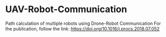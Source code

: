 # UAV-Robot-Communication
Path calculation of multiple robots using Drone-Robot Communication
For the publication, follow the link: https://doi.org/10.1016/j.procs.2018.07.052
